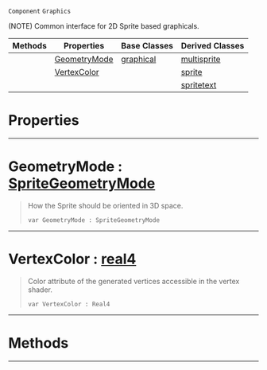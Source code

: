  `Component` `Graphics`



(NOTE) Common interface for 2D Sprite based graphicals.

|Methods|Properties|Base Classes|Derived Classes|
|---|---|---|---|
| |[ GeometryMode](https://plasmaengine.github.io/PlasmaDocs/Plasma1/C++/code_reference/class_reference/basesprite.md#geometrymode-plasma-engine)|[graphical](https://plasmaengine.github.io/PlasmaDocs/Plasma1/C++/code_reference/class_reference/graphical.md)|[multisprite](https://plasmaengine.github.io/PlasmaDocs/Plasma1/C++/code_reference/class_reference/multisprite.md)|
| |[ VertexColor](https://plasmaengine.github.io/PlasmaDocs/Plasma1/C++/code_reference/class_reference/basesprite.md#vertexcolor-plasma-engine)| |[sprite](https://plasmaengine.github.io/PlasmaDocs/Plasma1/C++/code_reference/class_reference/sprite.md)|
| | | |[spritetext](https://plasmaengine.github.io/PlasmaDocs/Plasma1/C++/code_reference/class_reference/spritetext.md)|


 #  Properties


---  
 #  GeometryMode : [SpriteGeometryMode](https://plasmaengine.github.io/PlasmaDocs/Plasma1/C++/code_reference/enum_reference.md#spritegeometrymode)

> How the Sprite should be oriented in 3D space.
> ``` lang=cpp, name=Lightning
> var GeometryMode : SpriteGeometryMode


---  
 #  VertexColor : [real4](https://plasmaengine.github.io/PlasmaDocs/Plasma1/C++/code_reference/lightning_base_types/real4.md)

> Color attribute of the generated vertices accessible in the vertex shader.
> ``` lang=cpp, name=Lightning
> var VertexColor : Real4


---  
 #  Methods


---  
 

 